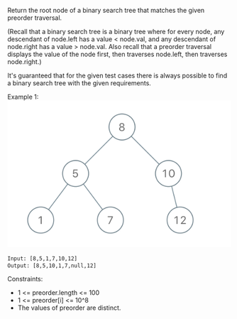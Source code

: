 Return the root node of a binary search tree that matches the given preorder traversal.

(Recall that a binary search tree is a binary tree where for every node, any descendant of node.left has a value < node.val, and any descendant of node.right has a value > node.val.  Also recall that a preorder traversal displays the value of the node first, then traverses node.left, then traverses node.right.)

It's guaranteed that for the given test cases there is always possible to find a binary search tree with the given requirements.

Example 1:
![](1266.png)
```
Input: [8,5,1,7,10,12]
Output: [8,5,10,1,7,null,12]
```
 

Constraints:

- 1 <= preorder.length <= 100
- 1 <= preorder[i] <= 10^8
- The values of preorder are distinct.